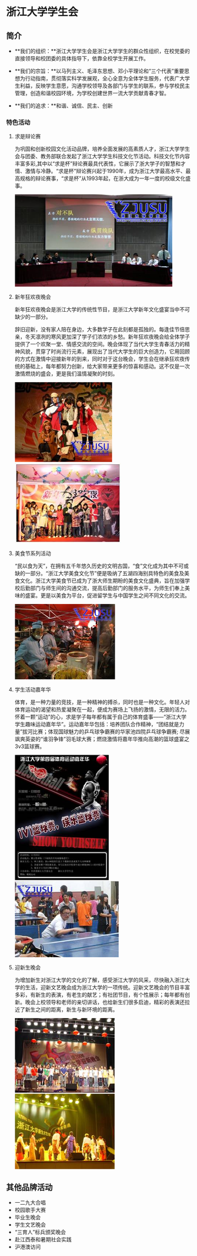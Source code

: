# 浙江大学学生会

## 简介 ##

- **我们的组织：**浙江大学学生会是浙江大学学生的群众性组织，在校党委的直接领导和校团委的具体指导下，依靠全校学生开展工作。

- **我们的宗旨：**以马列主义、毛泽东思想、邓小平理论和“三个代表”重要思想为行动指南，贯彻落实科学发展观，全心全意为全体学生服务，代表广大学生利益，反映学生意愿，沟通学校领导及各部门与学生的联系，参与学校民主管理，创造和谐校园环境，为学校创建世界一流大学贡献青春才智。

- **我们的追求：**和谐、诚信、民主、创新

### 特色活动
1. 求是辩论赛

	为巩固和创新校园文化活动品牌，培养全面发展的高素质人才，浙江大学学生会与团委、教务部联合发起了浙江大学学生科技文化节活动。科技文化节内容丰富多彩,其中以“求是杯”辩论赛最具代表性，它展示了浙大学子的智慧和才情、激情与冷静。“求是杯”辩论赛兴起于1990年，成为浙江大学最高水平、最高规格的辩论赛事，“求是杯”从1993年起，在浙大成为一年一度的校级文化盛事。

	![](./Images/su0.jpg)

2. 新年狂欢夜晚会

	新年狂欢夜晚会是浙江大学的传统性节目，是浙江大学新年文化盛宴当中不可缺少的一部分。

	辞旧迎新，没有家人陪在身边，大多数学子在此刻都是孤独的。每逢佳节倍思亲，冬天凛冽的寒风更加深了学子们浓浓的乡愁。新年狂欢夜晚会给全体学子提供了一个欢聚一堂、情感交流的空间。晚会体现了当代大学生青春活力的精神风貌，贯穿了时尚流行元素，展现出了当代大学生的巨大创造力，它用回顾的方式在激情中迎接新年的到来，同时对于这台晚会，学生会在继承狂欢夜传统的基础上，每年都努力创新，给大家带来更多的惊喜和感动。这不仅是一次激情燃烧的盛会，更是我们温情凝聚的时刻。

	![](./Images/su1.jpg)![](./Images/su2.jpg)

3. 美食节系列活动

	“民以食为天”，在拥有五千年悠久历史的文明古国，“食”文化成为其中不可或缺的一部分。“浙江大学美食文化节”便是吸纳了五湖四海别具特色的美食及美食文化。浙江大学美食节已成为了浙大师生期盼的美食文化盛典，旨在加强学校后勤部门与师生间的沟通交流，提高后勤部门的服务水平，为师生们奉上美味的盛宴。更是以美食为平台，促进留学生与中国学生之间不同文化的交流。

	![](./Images/su3.jpg)

4. 学生活动嘉年华

	体育，是一种力量的竞技，是一种精神的搏杀，同时也是一种文化。年轻人对体育运动的渴望和热爱凝聚在一起，便成为赛场上飞扬的激情，无限的活力。怀着一颗“运动”的心，求是学子每年都有属于自己的体育盛事——“浙江大学学生趣味运动嘉年华”。运动嘉年华包括：培养团队合作精神，“团结就是力量”拔河比赛；体现国球魅力的乒乓球争霸赛的华家池四院乒乓球争霸赛; 尽展飒爽英姿的“谁羽争锋”羽毛球大赛；燃烧激情将嘉年华推向高潮的篮球盛宴之3v3篮球赛。

	![](./Images/su4.jpg)![](./Images/su5.jpg)
 
5. 迎新生晚会

	为增加新生对浙江大学的文化的了解，感受浙江大学的风采，尽快融入浙江大学的生活，迎新文艺晚会成为浙江大学的一项传统。迎新文艺晚会的节目丰富多彩，有新生的表演，有老生的献艺；有社团节目，有个性展示；每年都有创新。晚会上校领导和老师的亲切讲话，也给新生们很多启迪，精彩的表演还拉近了新生之间的距离，新生与新环境的距离。

	![](./Images/su6.jpg)![](./Images/su7.jpg)

## 其他品牌活动

- 一二九大合唱
- 校园歌手大赛
- 毕业生晚会  
- 学生文艺晚会
- “三育人”标兵颁奖晚会
- 赴江西泰和暑期社会实践
- 沪港澳访问